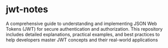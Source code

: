 # jwt-notes
A comprehensive guide to understanding and implementing JSON Web Tokens (JWT) for secure authentication and authorization. This repository includes detailed explanations, practical examples, and best practices to help developers master JWT concepts and their real-world applications
